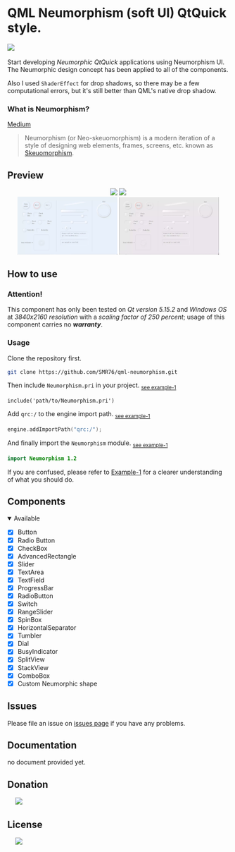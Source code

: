 # QML Neumorphism (soft UI) QtQuick style.
<img src="https://img.shields.io/badge/version-1.2.0-37c248"><br>

Start developing *Neumorphic QtQuick* applications using Neumorphism UI.<br>
The Neumorphic design concept has been applied to all of the components.

Also I used `ShaderEffect` for drop shadows, so there may be a few computational errors, but it's still better than QML's native drop shadow.

### What is Neumorphism?
[Medium](https://artofofiare.medium.com/neumorphism-the-right-way-a-2020-design-trend-386e6a09040a)
> Neumorphism (or Neo-skeuomorphism) is a modern iteration of a style of designing web elements, frames, screens, etc. known as [Skeuomorphism](https://medium.muz.li/skeuomorphic-design-a-controversial-ux-approach-that-is-making-a-comeback-a0b6e93eb4bb).

## Preview

<div align="center">

<img src="https://img.shields.io/badge/light purple-e8f0fb">
<img src="https://img.shields.io/badge/light   gray-ebe5ec"><br>

<img src="Extra/Preview/preview-1.webp" width="45%">
<img src="Extra/Preview/preview-2.webp" width="45%">
</div>

## How to use
### Attention!
This component has only been tested on *Qt version 5.15.2* and *Windows OS* at *3840x2160 resolution* with a *scaling factor of 250 percent*; usage of this component carries no ***warranty***.

### Usage
Clone the repository first.
```bash
git clone https://github.com/SMR76/qml-neumorphism.git
```
Then include `Neumorphism.pri` in your project. <sub>[see example-1](Example/example-1/example-1.pro#L11)</sub>
```make
include('path/to/Neumorphism.pri')
```
Add `qrc:/` to the engine import path. <sub>[see example-1](Example/example-1/main.cpp#L12)</sub>
```cpp
engine.addImportPath("qrc:/");
```
And finally import the `Neumorphism` module. <sub>[see example-1](Example/example-1/main.qml#L5)</sub>
```qml
import Neumorphism 1.2
```

If you are confused, please refer to [Example-1](Example/example-1/) for a clearer understanding of what you should do.

## Components
<details open>
<summary> Available</summary>

- [x] Button
- [x] Radio Button
- [x] CheckBox
- [x] AdvancedRectangle
- [x] Slider
- [x] TextArea
- [x] TextField
- [x] ProgressBar
- [x] RadioButton
- [x] Switch
- [x] RangeSlider
- [x] SpinBox
- [x] HorizontalSeparator
- [x] Tumbler
- [x] Dial
- [x] BusyIndicator
- [x] SplitView
- [x] StackView
- [x] ComboBox
- [x] Custom Neumorphic shape

</details>

<!-- <details open>
<summary> Pending</summary>
</details> -->

## Issues

Please file an issue on [issues page](https://github.com/SMR76/qml-neumorphism/) if you have any problems.

## Documentation
no document provided yet.

## Donation
&emsp; <a href="https://www.blockchain.com/bch/address/bitcoincash:qrnwtxsk79kv6mt2hv8zdxy3phkqpkmcxgjzqktwa3">
       <img src="https://img.shields.io/badge/BCH-Donate-f0992e?logo=BitcoinCash&logoColor=f0992e"></a>

## License
&emsp; <a href="https://choosealicense.com/licenses/gpl-3.0/">
       <img src="https://img.shields.io/badge/license-LGPLv3-37c248"></a>
